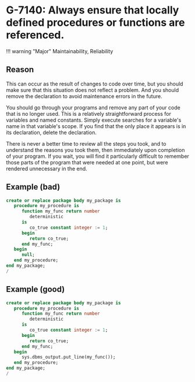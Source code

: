 # G-7140: Always ensure that locally defined procedures or functions are referenced.

!!! warning "Major"
    Maintainability, Reliability

## Reason

This can occur as the result of changes to code over time, but you should make sure that this situation does not reflect a problem. And you should remove the declaration to avoid maintenance errors in the future. 	

You should go through your programs and remove any part of your code that is no longer used. This is a relatively straightforward process for variables and named constants. Simply execute searches for a variable's name in that variable's scope. If you find that the only place it appears is in its declaration, delete the declaration. 

There is never a better time to review all the steps you took, and to understand the reasons you took them, then immediately upon completion of your program. If you wait, you will find it particularly difficult to remember those parts of the program that were needed at one point, but were rendered unnecessary in the end.

## Example (bad)

``` sql
create or replace package body my_package is
   procedure my_procedure is
      function my_func return number
         deterministic
      is
         co_true constant integer := 1;
      begin
         return co_true;
      end my_func;
   begin
      null;
   end my_procedure;
end my_package;
/
```

## Example (good)

``` sql
create or replace package body my_package is
   procedure my_procedure is
      function my_func return number
         deterministic
      is
         co_true constant integer := 1;
      begin
         return co_true;
      end my_func;
   begin
      sys.dbms_output.put_line(my_func());
   end my_procedure;
end my_package;
/
```